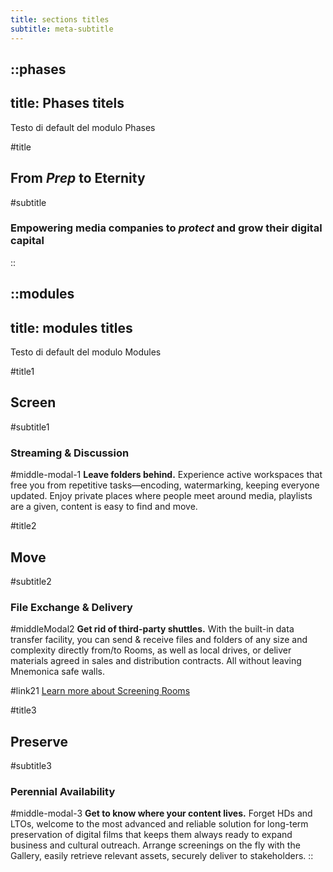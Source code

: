 ```yaml
---
title: sections titles
subtitle: meta-subtitle
---
```


::phases
---
title: Phases titels
---
Testo di default del modulo Phases

#title
## From *Prep* to **Eternity**

#subtitle
### **Empowering media companies** to *protect* and grow their digital capital
::

::modules
---
title: modules titles
---
Testo di default del modulo Modules

#title1
## Screen

#subtitle1
### Streaming & Discussion

#middle-modal-1
**Leave folders behind.**
Experience active workspaces that free you from repetitive tasks—encoding, watermarking, keeping everyone updated. Enjoy private places where people meet around media, playlists are a given, content is easy to find and move.

#title2
## Move

#subtitle2
### File Exchange & Delivery

#middleModal2
**Get rid of third-party shuttles.**
With the built-in data transfer facility, you can send & receive files and folders of any size and complexity directly from/to Rooms, as well as local drives, or deliver materials agreed in sales and distribution contracts. All without leaving Mnemonica safe walls.

#link21
[Learn more about Screening Rooms](/OLD/provadata2)


#title3
## Preserve

#subtitle3
### Perennial Availability

#middle-modal-3
**Get to know where your content lives.**
Forget HDs and LTOs, welcome to the most advanced and reliable solution for long-term preservation of digital films that keeps them always ready to expand business and cultural outreach. Arrange screenings on the fly with the Gallery, easily retrieve relevant assets, securely deliver to stakeholders.
::
